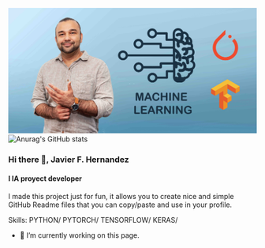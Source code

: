
![I IA proyect developer](https://github.com/Remolino72/Remolino72/blob/main/MAchine%20LEarbning%20Banner.jpg)
![Anurag's GitHub stats](https://github-readme-stats.vercel.app/api?username=remolino72&show_icons=true&theme=react)

### Hi there 👋, Javier F. Hernandez
#### I IA proyect developer


I made this project just for fun, it allows you to create nice and simple GitHub Readme files that you can copy/paste and use in your profile.

Skills: PYTHON/ PYTORCH/ TENSORFLOW/ KERAS/ 

- 🔭 I’m currently working on this page. 




